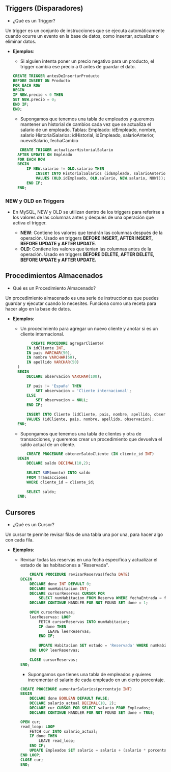 ## Triggers (Disparadores)
- ¿Qué es un Trigger?

Un trigger es un conjunto de instrucciones que se ejecuta automáticamente cuando ocurre un evento en la base de datos, como insertar, actualizar o eliminar datos.
- **Ejemplos**:

  - Si alguien intenta poner un precio negativo para un producto, el trigger cambia ese precio a 0 antes de guardar el dato.
  ```sql
  CREATE TRIGGER antesDeInsertarProducto
  BEFORE INSERT ON Producto
  FOR EACH ROW
  BEGIN
  IF NEW.precio < 0 THEN
  SET NEW.precio = 0;
  END IF;
  END;
  ```
  - Supongamos que tenemos una tabla de empleados y queremos mantener un historial de cambios cada vez que se actualiza el salario de un empleado.
    Tablas:
        Empleado: idEmpleado, nombre, salario
        HistorialSalarios: idHistorial, idEmpleado, salarioAnterior, nuevoSalario, fechaCambio
  ```sql
     CREATE TRIGGER actualizarHistorialSalario
    AFTER UPDATE ON Empleado
    FOR EACH ROW
    BEGIN
        IF NEW.salario != OLD.salario THEN
            INSERT INTO HistorialSalarios (idEmpleado, salarioAnterior, nuevoSalario, fechaCambio)
            VALUES (OLD.idEmpleado, OLD.salario, NEW.salario, NOW());
        END IF;
    END;
  ```

### NEW y OLD en Triggers
- En MySQL, NEW y OLD se utilizan dentro de los triggers para referirse a los valores de las columnas antes y después de una operación que activa el trigger.

  - **NEW**: Contiene los valores que tendrán las columnas después de la operación.
        Usado en triggers **BEFORE INSERT, AFTER INSERT, BEFORE UPDATE y AFTER UPDATE**.
  - **OLD**: Contiene los valores que tenían las columnas antes de la operación.
        Usado en triggers **BEFORE DELETE, AFTER DELETE, BEFORE UPDATE y AFTER UPDATE.**

## Procedimientos Almacenados
- Qué es un Procedimiento Almacenado?

Un procedimiento almacenado es una serie de instrucciones que puedes guardar y ejecutar cuando lo necesites. Funciona como una receta para hacer algo en la base de datos.

- **Ejemplos**:
  
   - Un procedimiento para agregar un nuevo cliente y anotar si es un cliente internacional.
  ```sql
          CREATE PROCEDURE agregarCliente(
        IN idCliente INT,
        IN pais VARCHAR(50),
        IN nombre VARCHAR(50),
        IN apellido VARCHAR(50)
    )
    BEGIN
        DECLARE observacion VARCHAR(100);
        
        IF pais != 'España' THEN
            SET observacion = 'Cliente internacional';
        ELSE
            SET observacion = NULL;
        END IF;
        
        INSERT INTO Cliente (idCliente, pais, nombre, apellido, observaciones)
        VALUES (idCliente, pais, nombre, apellido, observacion);
    END;
    ```
  - Supongamos que tenemos una tabla de clientes y otra de transacciones, y queremos crear un procedimiento que devuelva el saldo actual de un cliente.
  ```sql
        CREATE PROCEDURE obtenerSaldoCliente (IN cliente_id INT)
    BEGIN
        DECLARE saldo DECIMAL(10,2);
        
        SELECT SUM(monto) INTO saldo
        FROM Transacciones
        WHERE cliente_id = cliente_id;
        
        SELECT saldo;
    END;
  ```

## Cursores

- ¿Qué es un Cursor?

Un cursor te permite revisar filas de una tabla una por una, para hacer algo con cada fila.
   
- **Ejemplos**:

  - Revisar todas las reservas en una fecha específica y actualizar el estado de las habitaciones a "Reservada".
 
    ```sql
        CREATE PROCEDURE revisarReservas(fecha DATE)
    BEGIN
        DECLARE done INT DEFAULT 0;
        DECLARE numHabitacion INT;
        DECLARE cursorReservas CURSOR FOR
            SELECT numHabitacion FROM Reserva WHERE fechaEntrada = fecha;
        DECLARE CONTINUE HANDLER FOR NOT FOUND SET done = 1;
        
        OPEN cursorReservas;
        leerReservas: LOOP
            FETCH cursorReservas INTO numHabitacion;
            IF done THEN
                LEAVE leerReservas;
            END IF;
            
            UPDATE Habitacion SET estado = 'Reservada' WHERE numHabitacion = numHabitacion;
        END LOOP leerReservas;
        
        CLOSE cursorReservas;
    END;
    ```

    - Supongamos que tienes una tabla de empleados y quieres incrementar el salario de cada empleado en un cierto porcentaje.

    ```sql
    CREATE PROCEDURE aumentarSalarios(porcentaje INT)
    BEGIN
        DECLARE done BOOLEAN DEFAULT FALSE;
        DECLARE salario_actual DECIMAL(10, 2);
        DECLARE cur CURSOR FOR SELECT salario FROM Empleados;
        DECLARE CONTINUE HANDLER FOR NOT FOUND SET done = TRUE;
    
    OPEN cur;
    read_loop: LOOP
        FETCH cur INTO salario_actual;
        IF done THEN
            LEAVE read_loop;
        END IF;
        UPDATE Empleados SET salario = salario + (salario * porcentaje / 100);
    END LOOP;
    CLOSE cur;
    END;
    ```

























  
##
